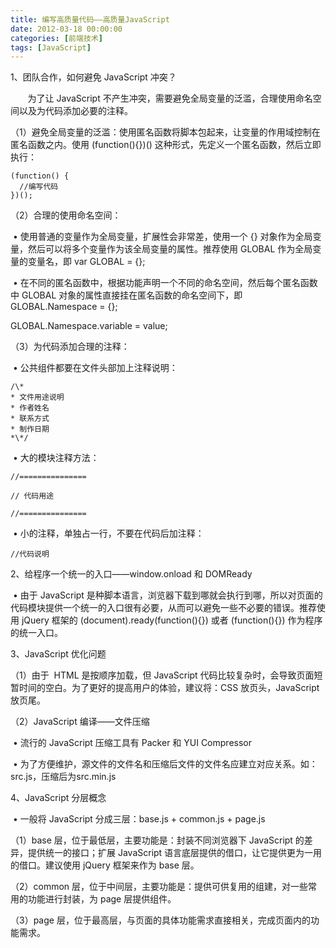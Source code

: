 ```yaml
---
title: 编写高质量代码——高质量JavaScript
date: 2012-03-18 00:00:00
categories: [前端技术]
tags: [JavaScript]
---
```


1、团队合作，如何避免 JavaScript 冲突？

     
 为了让 JavaScript 不产生冲突，需要避免全局变量的泛滥，合理使用命名空间以及为代码添加必要的注释。

（1）避免全局变量的泛滥：使用匿名函数将脚本包起来，让变量的作用域控制在匿名函数之内。使用
(function(){})() 这种形式，先定义一个匿名函数，然后立即执行：

```
(function() {
  //编写代码
})();
```

（2）合理的使用命名空间：

 • 使用普通的变量作为全局变量，扩展性会非常差，使用一个 {}
对象作为全局变量，然后可以将多个变量作为该全局变量的属性。推荐使用 GLOBAL
作为全局变量的变量名，即 var GLOBAL = {};

 • 在不同的匿名函数中，根据功能声明一个不同的命名空间，然后每个匿名函数中
GLOBAL 对象的属性直接挂在匿名函数的命名空间下，即 GLOBAL.Namespace = {};

GLOBAL.Namespace.variable = value;

（3）为代码添加合理的注释：

 • 公共组件都要在文件头部加上注释说明：
```
/\*
* 文件用途说明
* 作者姓名
* 联系方式
* 制作日期
*\*/
```

 • 大的模块注释方法：
```
//===============

// 代码用途

//===============
```

 • 小的注释，单独占一行，不要在代码后加注释：
```
//代码说明
```

2、给程序一个统一的入口——window.onload 和 DOMReady

 • 由于 JavaScript
是种脚本语言，浏览器下载到哪就会执行到哪，所以对页面的代码模块提供一个统一的入口很有必要，从而可以避免一些不必要的错误。推荐使用
jQuery 框架的 (document).ready(function(){}) 或者 (function(){})
作为程序的统一入口。


3、JavaScript 优化问题

（1）由于  HTML 是按顺序加载，但 JavaScript
代码比较复杂时，会导致页面短暂时间的空白。为了更好的提高用户的体验，建议将：CSS
放页头，JavaScript 放页尾。

（2）JavaScript 编译——文件压缩

 • 流行的 JavaScript 压缩工具有 Packer 和 YUI Compressor

 •
为了方便维护，源文件的文件名和压缩后文件的文件名应建立对应关系。如：src.js，压缩后为src.min.js


4、JavaScript 分层概念

 • 一般将 JavaScript 分成三层：base.js + common.js + page.js

（1）base 层，位于最低层，主要功能是：封装不同浏览器下 JavaScript
的差异，提供统一的接口；扩展 JavaScript
语言底层提供的借口，让它提供更为一用的借口。建议使用 jQuery 框架来作为
base 层。

（2）common
层，位于中间层，主要功能是：提供可供复用的组建，对一些常用的功能进行封装，为
page 层提供组件。

（3）page
层，位于最高层，与页面的具体功能需求直接相关，完成页面内的功能需求。
